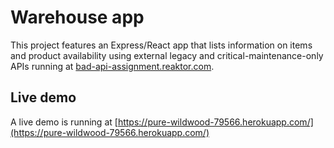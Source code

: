 # Warehouse app

This project features an Express/React app that lists information on items and product availability using  external legacy and critical-maintenance-only APIs running at [bad-api-assignment.reaktor.com](bad-api-assignment.reaktor.com).

## Live demo

A live demo is running at [https://pure-wildwood-79566.herokuapp.com/](https://pure-wildwood-79566.herokuapp.com/)
